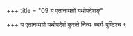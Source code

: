 +++
title = "09 य एतानव्यग्रो यथोपदेशङ्"

+++
य एतानव्यग्रो यथोपदेशं कुरुते नित्यः स्वर्गः पुष्टिश्च ९